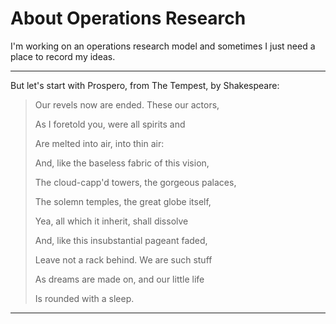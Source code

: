 # About Operations Research

I'm working on an operations research model and sometimes I just need a place to record my ideas.


-----


But let's start with Prospero, from The Tempest, by Shakespeare:

> Our revels now are ended. These our actors,
>
> As I foretold you, were all spirits and
>
> Are melted into air, into thin air:
>
> And, like the baseless fabric of this vision,
>
> The cloud-capp'd towers, the gorgeous palaces,
> 
> The solemn temples, the great globe itself,
> 
> Yea, all which it inherit, shall dissolve
>
> And, like this insubstantial pageant faded,
> 
> Leave not a rack behind. We are such stuff
> 
> As dreams are made on, and our little life
> 
> Is rounded with a sleep.

-----
